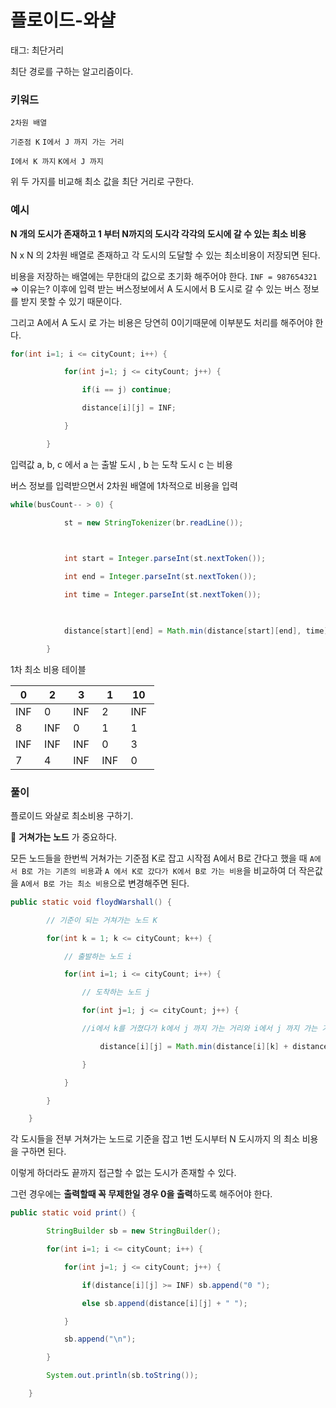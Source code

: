 # 플로이드-와샬

태그: 최단거리

최단 경로를 구하는 알고리즘이다.

### 키워드

`2차원 배열`

`기준점 K`   `I에서 J 까지 가는 거리`

`I에서 K 까지`   `K에서 J 까지`

위 두 가지를 비교해 최소 값을 최단 거리로 구한다.

### 예시

**N 개의 도시가 존재하고 1 부터 N까지의 도시각 각각의 도시에 갈 수 있는 최소 비용**

N x N 의 2차원 배열로 존재하고 각 도시의 도달할 수 있는 최소비용이 저장되면 된다.

비용을 저장하는 배열에는 무한대의 값으로 초기화 해주어야 한다. `INF = 987654321` ⇒ 이유는? 이후에 입력 받는 버스정보에서 A 도시에서 B 도시로 갈 수 있는 버스 정보를 받지 못할 수 있기 때문이다.

그리고 A에서 A 도시 로 가는 비용은 당연히 0이기때문에 이부분도 처리를 해주어야 한다.

```java
for(int i=1; i <= cityCount; i++) {

			for(int j=1; j <= cityCount; j++) {

				if(i == j) continue;

				distance[i][j] = INF;

			}

		}
```

입력값 a, b, c 에서 a 는 출발 도시 , b 는 도착 도시 c 는 비용

버스 정보를 입력받으면서 2차원 배열에 1차적으로 비용을 입력

```java
while(busCount-- > 0) {

			st = new StringTokenizer(br.readLine());

			

			int start = Integer.parseInt(st.nextToken());

			int end = Integer.parseInt(st.nextToken());

			int time = Integer.parseInt(st.nextToken());

			

			distance[start][end] = Math.min(distance[start][end], time);	

		}
```

1차 최소 비용 테이블

| 0  | 2  | 3  | 1  | 10  |
| --- | --- | --- | --- | --- |
| INF  | 0  | INF  | 2  | INF  |
| 8  | INF  | 0  | 1  | 1  |
| INF  | INF  | INF  | 0  | 3  |
| 7  | 4  | INF  | INF  | 0  |

### 풀이

플로이드 와샬로 최소비용 구하기.

🧨 **거쳐가는 노드** 가 중요하다.

모든 노드들을 한번씩 거쳐가는 기준점 K로 잡고 시작점 A에서 B로 간다고 했을 때 `A에서 B로 가는 기존의 비용`과 `A 에서 K로 갔다가 K에서 B로 가는 비용`을 비교하여 더 작은값을 `A에서 B로 가는 최소 비용`으로 변경해주면 된다.

```java
public static void floydWarshall() {

		// 기준이 되는 거쳐가는 노드 K

		for(int k = 1; k <= cityCount; k++) {

			// 출발하는 노드 i

			for(int i=1; i <= cityCount; i++) {

				// 도착하는 노드 j

				for(int j=1; j <= cityCount; j++) {

				//i에서 k를 거쳤다가 k에서 j 까지 가는 거리와 i에서 j 까지 가는 거리를 비교해서 작은 값이 최소거리이다.

					distance[i][j] = Math.min(distance[i][k] + distance[k][j], distance[i][j]);

				}

			}

		}

	}
```

각 도시들을 전부 거쳐가는 노드로 기준을 잡고 1번 도시부터 N 도시까지 의 최소 비용을 구하면 된다.

이렇게 하더라도 끝까지 접근할 수 없는 도시가 존재할 수 있다.

그런 경우에는 **출력할때 꼭 무제한일 경우 0을 출력**하도록 해주어야 한다.

```java
public static void print() {

		StringBuilder sb = new StringBuilder();

		for(int i=1; i <= cityCount; i++) {

			for(int j=1; j <= cityCount; j++) {

				if(distance[i][j] >= INF) sb.append("0 ");

				else sb.append(distance[i][j] + " ");

			}

			sb.append("\n");

		}

		System.out.println(sb.toString());

	}
```